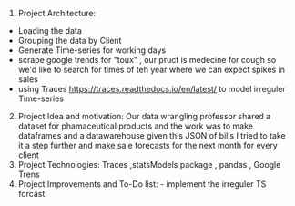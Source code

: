 1. Project Architecture:
  - Loading the data
  - Grouping the data by Client
  - Generate Time-series for working days 
  - scrape google trends for "toux" , our pruct is medecine for cough so we'd like to search for times of teh year where we can expect spikes in sales
  - using Traces https://traces.readthedocs.io/en/latest/ to model irreguler Time-series
2. Project Idea and motivation: Our data wrangling professor shared a dataset for phamaceutical products and the work was to make dataframes and a datawarehouse given this JSON of bills
I tried to take it a step further and make sale forecasts for the next month for every client
3. Project Technologies:  Traces ,statsModels package , pandas , Google Trens
4. Project Improvements and To-Do list:
        - implement the irreguler TS forcast
